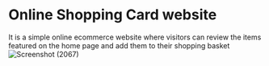# Online Shopping Card website
It is a simple online ecommerce website where visitors can review the items featured on the home page
and add them to their shopping basket
![Screenshot (2067)](https://github.com/aj9834/project1/assets/121596903/d879d7c0-236d-4750-8337-f3906a7cf8be)
 
